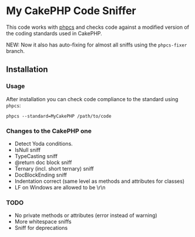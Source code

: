 # My CakePHP Code Sniffer

This code works with [phpcs](http://pear.php.net/manual/en/package.php.php-codesniffer.php)
and checks code against a modified version of the coding standards used in CakePHP.

NEW: Now it also has auto-fixing for almost all sniffs using the `phpcs-fixer` branch.

## Installation

### Usage

After installation you can check code compliance to the standard using
`phpcs`:

	phpcs --standard=MyCakePHP /path/to/code

### Changes to the CakePHP one

* Detect Yoda conditions.
* IsNull sniff
* TypeCasting sniff
* @return doc block sniff
* Ternary (incl. short ternary) sniff
* DocBlockEnding sniff
* Indentation correct (same level as methods and attributes for classes)
* LF on Windows are allowed to be \r\n

### TODO

* No private methods or attributes (error instead of warning)
* More whitespace sniffs
* Sniff for deprecations
